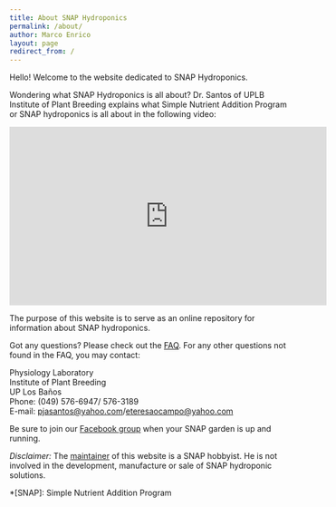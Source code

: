 ```yaml
---
title: About SNAP Hydroponics
permalink: /about/
author: Marco Enrico
layout: page
redirect_from: /
---
```


Hello! Welcome to the website dedicated to SNAP Hydroponics.

Wondering what SNAP Hydroponics is all about? Dr. Santos of UPLB Institute
of Plant Breeding explains what Simple Nutrient Addition Program or SNAP
hydroponics is all about in the following video:

<iframe width="560" height="315" src="https://www.youtube.com/embed/Q638b9XX4vI" frameborder="0" allowfullscreen></iframe>

The purpose of this website is to serve as an online repository for information
about SNAP hydroponics.

Got any questions? Please check out the [FAQ](/faq). For any other questions not
found in the FAQ, you may contact:

Physiology Laboratory<br>
Institute of Plant Breeding<br>
UP Los Baños<br>
Phone: (049) 576-6947/ 576-3189<br>
E-mail: [pjasantos@yahoo.com](mailto:pjasantos@yahoo.com)/[eteresaocampo@yahoo.com](mailto:eteresaocampo@yahoo.com)

Be sure to join our [Facebook group](https://web.facebook.com/groups/snap.hydroponics.growers/)
when your SNAP garden is up and running.

*Disclaimer:* The [maintainer](http://marcoenri.co) of this website is a SNAP
hobbyist. He is not involved in the development, manufacture or sale of SNAP
hydroponic solutions.

*[SNAP]: Simple Nutrient Addition Program
